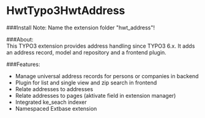# HwtTypo3HwtAddress
###Install Note: Name the extension folder "hwt_address"!

###About:  
This TYPO3 extension provides address handling since TYPO3 6.x. It adds an address record, model and repository and a frontend plugin.

###Features:  
- Manage universal address records for persons or companies in backend
- Plugin for list and single view and zip search in frontend
- Relate addresses to addresses
- Relate addresses to pages (aktivate field in extension manager)
- Integrated ke_seach indexer
- Namespaced Extbase extension